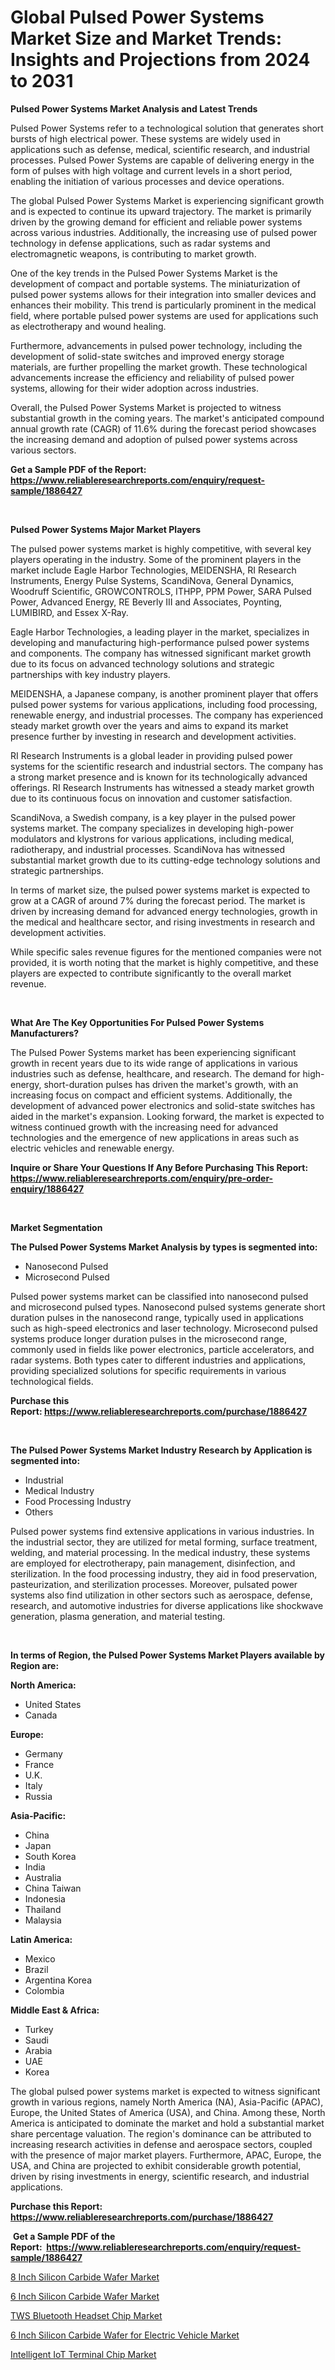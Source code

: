<p><h1>Global Pulsed Power Systems Market Size and Market Trends: Insights and Projections from 2024 to 2031</h1></p><p><strong>Pulsed Power Systems Market Analysis and Latest Trends</strong></p>
<p><p>Pulsed Power Systems refer to a technological solution that generates short bursts of high electrical power. These systems are widely used in applications such as defense, medical, scientific research, and industrial processes. Pulsed Power Systems are capable of delivering energy in the form of pulses with high voltage and current levels in a short period, enabling the initiation of various processes and device operations.</p><p>The global Pulsed Power Systems Market is experiencing significant growth and is expected to continue its upward trajectory. The market is primarily driven by the growing demand for efficient and reliable power systems across various industries. Additionally, the increasing use of pulsed power technology in defense applications, such as radar systems and electromagnetic weapons, is contributing to market growth.</p><p>One of the key trends in the Pulsed Power Systems Market is the development of compact and portable systems. The miniaturization of pulsed power systems allows for their integration into smaller devices and enhances their mobility. This trend is particularly prominent in the medical field, where portable pulsed power systems are used for applications such as electrotherapy and wound healing.</p><p>Furthermore, advancements in pulsed power technology, including the development of solid-state switches and improved energy storage materials, are further propelling the market growth. These technological advancements increase the efficiency and reliability of pulsed power systems, allowing for their wider adoption across industries.</p><p>Overall, the Pulsed Power Systems Market is projected to witness substantial growth in the coming years. The market's anticipated compound annual growth rate (CAGR) of 11.6% during the forecast period showcases the increasing demand and adoption of pulsed power systems across various sectors.</p></p>
<p><strong>Get a Sample PDF of the Report:&nbsp; <a href="https://www.reliableresearchreports.com/enquiry/request-sample/1886427">https://www.reliableresearchreports.com/enquiry/request-sample/1886427</a></strong></p>
<p>&nbsp;</p>
<p><strong>Pulsed Power Systems Major Market Players</strong></p>
<p><p>The pulsed power systems market is highly competitive, with several key players operating in the industry. Some of the prominent players in the market include Eagle Harbor Technologies, MEIDENSHA, RI Research Instruments, Energy Pulse Systems, ScandiNova, General Dynamics, Woodruff Scientific, GROWCONTROLS, ITHPP, PPM Power, SARA Pulsed Power, Advanced Energy, RE Beverly III and Associates, Poynting, LUMIBIRD, and Essex X-Ray.</p><p>Eagle Harbor Technologies, a leading player in the market, specializes in developing and manufacturing high-performance pulsed power systems and components. The company has witnessed significant market growth due to its focus on advanced technology solutions and strategic partnerships with key industry players.</p><p>MEIDENSHA, a Japanese company, is another prominent player that offers pulsed power systems for various applications, including food processing, renewable energy, and industrial processes. The company has experienced steady market growth over the years and aims to expand its market presence further by investing in research and development activities.</p><p>RI Research Instruments is a global leader in providing pulsed power systems for the scientific research and industrial sectors. The company has a strong market presence and is known for its technologically advanced offerings. RI Research Instruments has witnessed a steady market growth due to its continuous focus on innovation and customer satisfaction.</p><p>ScandiNova, a Swedish company, is a key player in the pulsed power systems market. The company specializes in developing high-power modulators and klystrons for various applications, including medical, radiotherapy, and industrial processes. ScandiNova has witnessed substantial market growth due to its cutting-edge technology solutions and strategic partnerships.</p><p>In terms of market size, the pulsed power systems market is expected to grow at a CAGR of around 7% during the forecast period. The market is driven by increasing demand for advanced energy technologies, growth in the medical and healthcare sector, and rising investments in research and development activities.</p><p>While specific sales revenue figures for the mentioned companies were not provided, it is worth noting that the market is highly competitive, and these players are expected to contribute significantly to the overall market revenue.</p></p>
<p>&nbsp;</p>
<p><strong>What Are The Key Opportunities For Pulsed Power Systems Manufacturers?</strong></p>
<p><p>The Pulsed Power Systems market has been experiencing significant growth in recent years due to its wide range of applications in various industries such as defense, healthcare, and research. The demand for high-energy, short-duration pulses has driven the market's growth, with an increasing focus on compact and efficient systems. Additionally, the development of advanced power electronics and solid-state switches has aided in the market's expansion. Looking forward, the market is expected to witness continued growth with the increasing need for advanced technologies and the emergence of new applications in areas such as electric vehicles and renewable energy.</p></p>
<p><strong>Inquire or Share Your Questions If Any Before Purchasing This Report: <a href="https://www.reliableresearchreports.com/enquiry/pre-order-enquiry/1886427">https://www.reliableresearchreports.com/enquiry/pre-order-enquiry/1886427</a></strong></p>
<p>&nbsp;</p>
<p><strong>Market Segmentation</strong></p>
<p><strong>The Pulsed Power Systems Market Analysis by types is segmented into:</strong></p>
<p><ul><li>Nanosecond Pulsed</li><li>Microsecond Pulsed</li></ul></p>
<p><p>Pulsed power systems market can be classified into nanosecond pulsed and microsecond pulsed types. Nanosecond pulsed systems generate short duration pulses in the nanosecond range, typically used in applications such as high-speed electronics and laser technology. Microsecond pulsed systems produce longer duration pulses in the microsecond range, commonly used in fields like power electronics, particle accelerators, and radar systems. Both types cater to different industries and applications, providing specialized solutions for specific requirements in various technological fields.</p></p>
<p><strong>Purchase this Report:&nbsp;<a href="https://www.reliableresearchreports.com/purchase/1886427">https://www.reliableresearchreports.com/purchase/1886427</a></strong></p>
<p>&nbsp;</p>
<p><strong>The Pulsed Power Systems Market Industry Research by Application is segmented into:</strong></p>
<p><ul><li>Industrial</li><li>Medical Industry</li><li>Food Processing Industry</li><li>Others</li></ul></p>
<p><p>Pulsed power systems find extensive applications in various industries. In the industrial sector, they are utilized for metal forming, surface treatment, welding, and material processing. In the medical industry, these systems are employed for electrotherapy, pain management, disinfection, and sterilization. In the food processing industry, they aid in food preservation, pasteurization, and sterilization processes. Moreover, pulsated power systems also find utilization in other sectors such as aerospace, defense, research, and automotive industries for diverse applications like shockwave generation, plasma generation, and material testing.</p></p>
<p>&nbsp;</p>
<p><strong>In terms of Region, the Pulsed Power Systems Market Players available by Region are:</strong></p>
<p>
    <p> <strong> North America: </strong>
        <ul>
            <li>United States</li>
            <li>Canada</li>
        </ul>
        </p> 
    <p> <strong> Europe: </strong>
        <ul>
            <li>Germany</li>
            <li>France</li>
            <li>U.K.</li>
            <li>Italy</li>
            <li>Russia</li>
        </ul>
        </p> 
    <p> <strong> Asia-Pacific: </strong>
        <ul>
            <li>China</li>
            <li>Japan</li>
            <li>South Korea</li>
            <li>India</li>
            <li>Australia</li>
            <li>China Taiwan</li>
            <li>Indonesia</li>
            <li>Thailand</li>
            <li>Malaysia</li>
        </ul>
        </p> 
    <p> <strong> Latin America: </strong>
        <ul>
            <li>Mexico</li>
            <li>Brazil</li>
            <li>Argentina Korea</li>
            <li>Colombia</li>
        </ul>
        </p> 
    <p> <strong> Middle East & Africa: </strong>
        <ul>
            <li>Turkey</li>
            <li>Saudi</li>
            <li>Arabia</li>
            <li>UAE</li>
            <li>Korea</li>
        </ul>
    </p>
    </p>
<p><p>The global pulsed power systems market is expected to witness significant growth in various regions, namely North America (NA), Asia-Pacific (APAC), Europe, the United States of America (USA), and China. Among these, North America is anticipated to dominate the market and hold a substantial market share percentage valuation. The region's dominance can be attributed to increasing research activities in defense and aerospace sectors, coupled with the presence of major market players. Furthermore, APAC, Europe, the USA, and China are projected to exhibit considerable growth potential, driven by rising investments in energy, scientific research, and industrial applications.</p></p>
<p><strong>Purchase this Report: <a href="https://www.reliableresearchreports.com/purchase/1886427">https://www.reliableresearchreports.com/purchase/1886427</a></strong></p>
<p>&nbsp;<strong>Get a Sample PDF of the Report:&nbsp;&nbsp;<a href="https://www.reliableresearchreports.com/enquiry/request-sample/1886427">https://www.reliableresearchreports.com/enquiry/request-sample/1886427</a></strong></p>
<p><strong></strong></p>
<p><p><a href="https://github.com/johnbach50/Market-Research-Report-List-1/blob/main/8-inch-silicon-carbide-wafer-market.md">8 Inch Silicon Carbide Wafer Market</a></p><p><a href="https://github.com/bobicer/Market-Research-Report-List-1/blob/main/6-inch-silicon-carbide-wafer-market.md">6 Inch Silicon Carbide Wafer Market</a></p><p><a href="https://github.com/kosella/Market-Research-Report-List-1/blob/main/tws-bluetooth-headset-chip-market.md">TWS Bluetooth Headset Chip Market</a></p><p><a href="https://github.com/jsmusil/Market-Research-Report-List-1/blob/main/6-inch-silicon-carbide-wafer-for-electric-vehicle-market.md">6 Inch Silicon Carbide Wafer for Electric Vehicle Market</a></p><p><a href="https://github.com/redneck06/Market-Research-Report-List-1/blob/main/intelligent-iot-terminal-chip-market.md">Intelligent IoT Terminal Chip Market</a></p></p>
